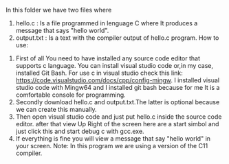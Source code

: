 In this folder we have two files where 
1. hello.c : Is a file programmed in lenguage C where It produces a message that says "hello world".
2. output.txt : Is a text with the compiler output of hello.c program.
How to use:
1) First of all You need to have installed any source code editor that supports c language. You can install visual studio code or,in my case, installed Git Bash. For use c in visual studio check this link: https://code.visualstudio.com/docs/cpp/config-mingw.
  I installed visual studio code with Mingw64 and I installed git bash because for me It is a comfortable console for programming. 
2) Secondly download hello.c and output.txt.The latter is optional because we can create this manually.
3) Then open visual studio code and just put hello.c inside the source code editor. after that view Up Right of the screen here are a start simbol and just click this and start debug c with gcc.exe. 
4) If everything is fine you will view a message that say "hello world" in your screen. 
Note: In this program we are using a version of the C11 compiler.
